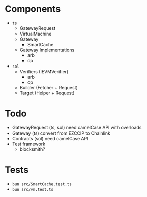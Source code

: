 # Components

* `ts`
	* GatewayRequest
	* VirtualMachine
	* Gateway	
		* SmartCache
	* Gateway Implementations
		* arb
		* op
* `sol`
	* Verifiers (IEVMVerifier)
		* arb 
		* op
	* Builder (Fetcher + Request)
	* Target (Helper + Request)

# Todo

* GatewayRequest (ts, sol) need camelCase API with overloads
* Gateway (ts) convert from EZCCIP to Chainlink
* Contracts (sol) need camelCase API
* Test framework
	* blocksmith?

# Tests

* `bun src/SmartCache.test.ts`
* `bun src/vm.test.ts`
